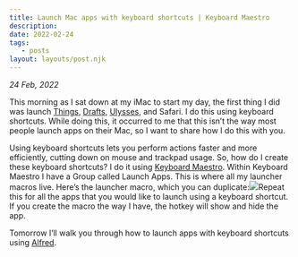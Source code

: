 ```yaml
---
title: Launch Mac apps with keyboard shortcuts | Keyboard Maestro
description:
date: 2022-02-24
tags:
   - posts
layout: layouts/post.njk
---
```


_24 Feb, 2022_

This morning as I sat down at my iMac to start my day, the first thing I did was launch [Things](https://culturedcode.com/things/), [Drafts](https://getdrafts.com/), [Ulysses](https://ulysses.app/), and Safari. I do this using keyboard shortcuts. While doing this, it occurred to me that this isn’t the way most people launch apps on their Mac, so I want to share how I do this with you.

Using keyboard shortcuts lets you perform actions faster and more efficiently, cutting down on mouse and trackpad usage. So, how do I create these keyboard shortcuts? I do it using [Keyboard Maestro](https://www.keyboardmaestro.com/main/). Within Keyboard Maestro I have a Group called Launch Apps. This is where all my launcher macros live. Here’s the launcher macro, which you can duplicate:![](https://i.imgur.com/MM6uVOx.png)Repeat this for all the apps that you would like to launch using a keyboard shortcut. If you create the macro the way I have, the hotkey will show and hide the app.

Tomorrow I’ll walk you through how to launch apps with keyboard shortcuts using [Alfred](https://www.alfredapp.com/).
